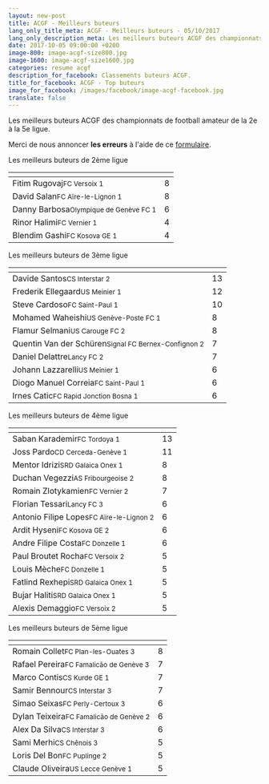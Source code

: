 ```yaml
---
layout: new-post
title: ACGF - Meilleurs buteurs
lang_only_title_meta: ACGF - Meilleurs buteurs - 05/10/2017
lang_only_description_meta: Les meilleurs buteurs ACGF des championnats de football amateur de la 2e à la 5e ligue - 05/10/2017
date: 2017-10-05 09:00:00 +0200
image-800: image-acgf-size800.jpg
image-1600: image-acgf-size1600.jpg
categories: resume acgf
description_for_facebook: Classements buteurs ACGF.
title_for_facebook: ACGF - Top buteurs
image_for_facebook: /images/facebook/image-acgf-facebook.jpg
translate: false
---
```

Les meilleurs buteurs ACGF des championnats de football amateur de la 2e à la 5e ligue.

Merci de nous annoncer <b>les erreurs</b> à l'aide de ce <a href="/formulaire-report-erreur" title="Signaler une erreur ou un problème">formulaire</a>.

Les meilleurs buteurs de 2ème ligue

<table class="table"><thead><tr><th><i class="fa fa-male"></i></th><th><i class="fa fa-futbol-o"></i></th></tr></thead><tbody><tr><td>Fitim Rugovaj<span class='d-block team-name'><small>FC Versoix 1</small></span></td><td>8</td></tr><tr><td>David Salan<span class='d-block team-name'><small>FC Aïre-le-Lignon 1</small></span></td><td>8</td></tr><tr><td>Danny Barbosa<span class='d-block team-name'><small>Olympique de Genève FC 1</small></span></td><td>6</td></tr><tr><td>Rinor Halimi<span class='d-block team-name'><small>FC Vernier 1</small></span></td><td>4</td></tr><tr><td>Blendim Gashi<span class='d-block team-name'><small>FC Kosova GE 1</small></span></td><td>4</td></tr></tbody></table>

Les meilleurs buteurs de 3ème ligue

<table class="table"><thead><tr><th><i class="fa fa-male"></i></th><th><i class="fa fa-futbol-o"></i></th></tr></thead><tbody><tr><td>Davide Santos<span class='d-block team-name'><small>CS Interstar 2</small></span></td><td>13</td></tr><tr><td>Frederik Ellegaard<span class='d-block team-name'><small>US Meinier 1</small></span></td><td>12</td></tr><tr><td>Steve Cardoso<span class='d-block team-name'><small>FC Saint-Paul 1</small></span></td><td>10</td></tr><tr><td>Mohamed Waheishi<span class='d-block team-name'><small>US Genève-Poste FC 1</small></span></td><td>8</td></tr><tr><td>Flamur Selmani<span class='d-block team-name'><small>US Carouge FC 2</small></span></td><td>8</td></tr><tr><td>Quentin Van der Schüren<span class='d-block team-name'><small>Signal FC Bernex-Confignon 2</small></span></td><td>7</td></tr><tr><td>Daniel Delattre<span class='d-block team-name'><small>Lancy FC 2</small></span></td><td>7</td></tr><tr><td>Johann Lazzarelli<span class='d-block team-name'><small>US Meinier 1</small></span></td><td>6</td></tr><tr><td>Diogo Manuel Correia<span class='d-block team-name'><small>FC Saint-Paul 1</small></span></td><td>6</td></tr><tr><td>Irnes Catic<span class='d-block team-name'><small>FC Rapid Jonction Bosna 1</small></span></td><td>6</td></tr></tbody></table>

Les meilleurs buteurs de 4ème ligue

<table class="table"><thead><tr><th><i class="fa fa-male"></i></th><th><i class="fa fa-futbol-o"></i></th></tr></thead><tbody><tr><td>Saban Karademir<span class='d-block team-name'><small>FC Tordoya 1</small></span></td><td>13</td></tr><tr><td>Joss Pardo<span class='d-block team-name'><small>CD Cerceda-Genève 1</small></span></td><td>11</td></tr><tr><td>Mentor Idrizi<span class='d-block team-name'><small>SRD Galaica Onex 1</small></span></td><td>8</td></tr><tr><td>Duchan Vegezzi<span class='d-block team-name'><small>AS Fribourgeoise 2</small></span></td><td>8</td></tr><tr><td>Romain Zlotykamien<span class='d-block team-name'><small>FC Vernier 2</small></span></td><td>7</td></tr><tr><td>Florian Tessari<span class='d-block team-name'><small>Lancy FC 3</small></span></td><td>6</td></tr><tr><td>Antonio Filipe Lopes<span class='d-block team-name'><small>FC Aïre-le-Lignon 2</small></span></td><td>6</td></tr><tr><td>Ardit Hyseni<span class='d-block team-name'><small>FC Kosova GE 2</small></span></td><td>6</td></tr><tr><td>Andre Filipe Costa<span class='d-block team-name'><small>FC Donzelle 1</small></span></td><td>6</td></tr><tr><td>Paul Broutet Rocha<span class='d-block team-name'><small>FC Versoix 2</small></span></td><td>5</td></tr><tr><td>Louis Mèche<span class='d-block team-name'><small>FC Donzelle 1</small></span></td><td>5</td></tr><tr><td>Fatlind Rexhepi<span class='d-block team-name'><small>SRD Galaica Onex 1</small></span></td><td>5</td></tr><tr><td>Bujar Haliti<span class='d-block team-name'><small>SRD Galaica Onex 1</small></span></td><td>5</td></tr><tr><td>Alexis Demaggio<span class='d-block team-name'><small>FC Versoix 2</small></span></td><td>5</td></tr></tbody></table>

Les meilleurs buteurs de 5ème ligue

<table class="table"><thead><tr><th><i class="fa fa-male"></i></th><th><i class="fa fa-futbol-o"></i></th></tr></thead><tbody><tr><td>Romain Collet<span class='d-block team-name'><small>FC Plan-les-Ouates 3</small></span></td><td>8</td></tr><tr><td>Rafael Pereira<span class='d-block team-name'><small>FC Famalicão de Genève 3</small></span></td><td>7</td></tr><tr><td>Marco Contis<span class='d-block team-name'><small>CS Kurde GE 1</small></span></td><td>7</td></tr><tr><td>Samir Bennour<span class='d-block team-name'><small>CS Interstar 3</small></span></td><td>7</td></tr><tr><td>Simao Seixas<span class='d-block team-name'><small>FC Perly-Certoux 3</small></span></td><td>6</td></tr><tr><td>Dylan Teixeira<span class='d-block team-name'><small>FC Famalicão de Genève 2</small></span></td><td>6</td></tr><tr><td>Alex Da Silva<span class='d-block team-name'><small>CS Interstar 3</small></span></td><td>6</td></tr><tr><td>Sami Merhi<span class='d-block team-name'><small>CS Chênois 3</small></span></td><td>5</td></tr><tr><td>Loris Del Bon<span class='d-block team-name'><small>FC Puplinge 2</small></span></td><td>5</td></tr><tr><td>Claude Oliveira<span class='d-block team-name'><small>US Lecce Genève 1</small></span></td><td>5</td></tr></tbody></table>


